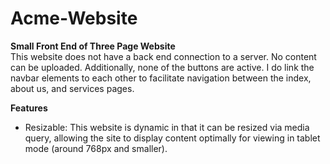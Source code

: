 # Acme-Website
**Small Front End of Three Page Website**<br>
This website does not have a back end connection to a server. No content can be uploaded. Additionally, none of the buttons are active. I do link the navbar elements to each other to facilitate navigation between the index, about us, and services pages. <br>

**Features**<br>
- Resizable: This website is dynamic in that it can be resized via media query, allowing the site to display content optimally for viewing in tablet mode (around 768px and smaller).
